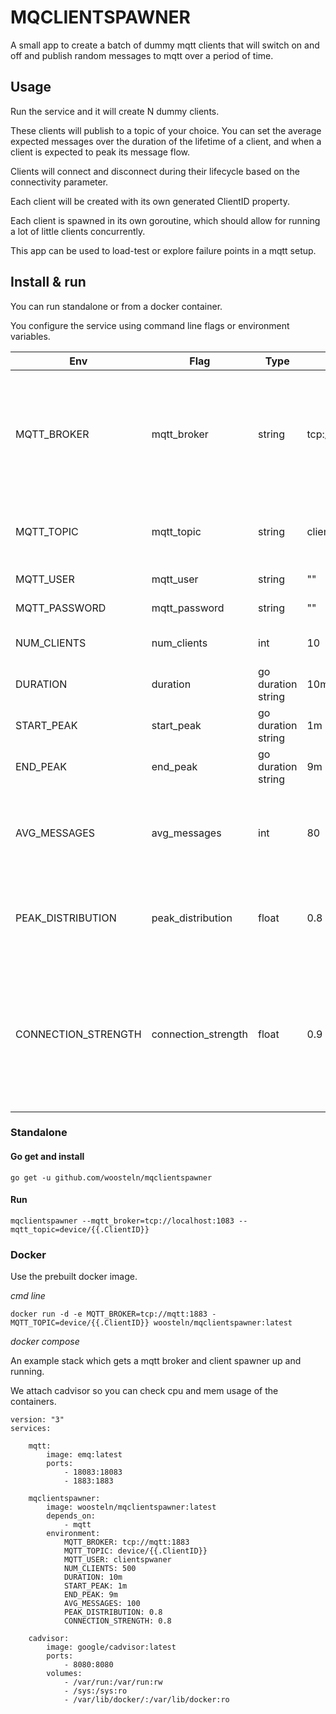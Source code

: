 MQCLIENTSPAWNER
===============

A small app to create a batch of dummy mqtt clients that will switch on and 
off and publish random messages to mqtt over a period of time.

Usage
-----

Run the service and it will create N dummy clients.

These clients will publish to a topic of your choice. You can set the average expected
messages over the duration of the lifetime of a client, and when a client is expected 
to peak its message flow.

Clients will connect and disconnect during their lifecycle based on the connectivity
parameter.

Each client will be created with its own generated ClientID property.

Each client is spawned in its own goroutine, which should allow for running a lot of
little clients concurrently.

This app can be used to load-test or explore failure points in a mqtt setup.

Install & run
-------------

You can run standalone or from a docker container.

You configure the service using command line flags or environment variables.

|         Env         |        Flag         |        Type        |       Default        |                                                     Description                                                     |
| ------------------- | ------------------- | ------------------ | -------------------- | ------------------------------------------------------------------------------------------------------------------- |
| MQTT_BROKER         | mqtt_broker         | string             | tcp://mqtt:1883      | MQTT broker address ( note websockets supported if you use ws:// or wss:// protocol)                                |
| MQTT_TOPIC          | mqtt_topic          | string             | client/{{.ClientID}} | Go format string to represent topic to publish to                                                                   |
| MQTT_USER           | mqtt_user           | string             | ""                   | Username for mqtt                                                                                                   |
| MQTT_PASSWORD       | mqtt_password       | string             | ""                   | Password for mqtt                                                                                                   |
| NUM_CLIENTS         | num_clients         | int                | 10                   | Number of clients to create                                                                                         |
| DURATION            | duration            | go duration string | 10m                  | How long to run the app for                                                                                         |
| START_PEAK          | start_peak          | go duration string | 1m                   | When to start peak period                                                                                           |
| END_PEAK            | end_peak            | go duration string | 9m                   | When to end peak period                                                                                             |
| AVG_MESSAGES        | avg_messages        | int                | 80                   | Average number of messages to send per client over the course of duration                                           |
| PEAK_DISTRIBUTION   | peak_distribution   | float              | 0.8                  | Proportion of messages that should be sent during peak                                                              |
| CONNECTION_STRENGTH | connection_strength | float              | 0.9                  | Proportion of duration that clients should spend connected. Clients will connect and disconnect at random intervals |

### Standalone

#### Go get and install

```
go get -u github.com/woosteln/mqclientspawner
```

#### Run

```
mqclientspawner --mqtt_broker=tcp://localhost:1083 --mqtt_topic=device/{{.ClientID}}
```

### Docker

Use the prebuilt docker image.

_cmd line_

```
docker run -d -e MQTT_BROKER=tcp://mqtt:1883 -MQTT_TOPIC=device/{{.ClientID}} woosteln/mqclientspawner:latest
```

_docker compose_

An example stack which gets a mqtt broker and client spawner up and running.

We attach cadvisor so you can check cpu and mem usage of the containers.

```
version: "3"
services:

    mqtt:
        image: emq:latest
        ports:
            - 18083:18083
            - 1883:1883

    mqclientspawner:
        image: woosteln/mqclientspawner:latest
        depends_on:
            - mqtt
        environment:
            MQTT_BROKER: tcp://mqtt:1883
            MQTT_TOPIC: device/{{.ClientID}}
            MQTT_USER: clientspwaner
            NUM_CLIENTS: 500
            DURATION: 10m
            START_PEAK: 1m
            END_PEAK: 9m
            AVG_MESSAGES: 100
            PEAK_DISTRIBUTION: 0.8
            CONNECTION_STRENGTH: 0.8

    cadvisor:
        image: google/cadvisor:latest
        ports:
            - 8080:8080
        volumes:
            - /var/run:/var/run:rw
            - /sys:/sys:ro
            - /var/lib/docker/:/var/lib/docker:ro
```